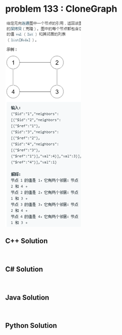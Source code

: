 
# problem 133 : CloneGraph

<img src="https://github.com/Peefy/PeefyLeetCode/blob/master/doc/101-200/133.CloneGraph/problem.png"/>

## C++ Solution

```c++



```

## C# Solution

```csharp



```

## Java Solution

```java



```

## Python Solution

```python



```


